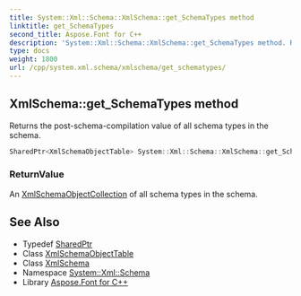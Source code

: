 ```yaml
---
title: System::Xml::Schema::XmlSchema::get_SchemaTypes method
linktitle: get_SchemaTypes
second_title: Aspose.Font for C++
description: 'System::Xml::Schema::XmlSchema::get_SchemaTypes method. Returns the post-schema-compilation value of all schema types in the schema in C++.'
type: docs
weight: 1800
url: /cpp/system.xml.schema/xmlschema/get_schematypes/
---
```

## XmlSchema::get_SchemaTypes method


Returns the post-schema-compilation value of all schema types in the schema.

```cpp
SharedPtr<XmlSchemaObjectTable> System::Xml::Schema::XmlSchema::get_SchemaTypes()
```


### ReturnValue

An [XmlSchemaObjectCollection](../../xmlschemaobjectcollection/) of all schema types in the schema.

## See Also

* Typedef [SharedPtr](../../../system/sharedptr/)
* Class [XmlSchemaObjectTable](../../xmlschemaobjecttable/)
* Class [XmlSchema](../)
* Namespace [System::Xml::Schema](../../)
* Library [Aspose.Font for C++](../../../)
